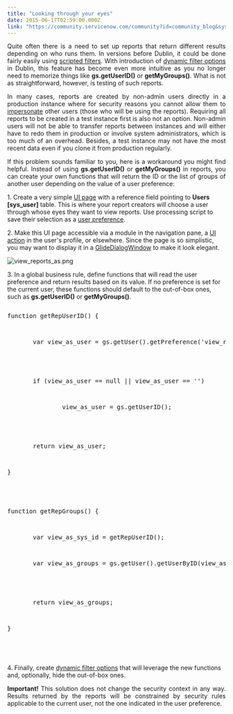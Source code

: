 ```yaml
---
title: "Looking through your eyes"
date: 2015-06-17T02:59:00.000Z
link: "https://community.servicenow.com/community?id=community_blog&sys_id=325eaaaddbd0dbc01dcaf3231f9619fe"
---
```

<p style="text-align: justify;">Quite often there is a need to set up reports that return different results depending on who runs them. In versions before Dublin, it could be done fairly easily using <a title="ki.servicenow.com/index.php?title=Using_Filters_and_Breadcrumbs#Scripted_Filters" href="http://wiki.servicenow.com/index.php?title=Using_Filters_and_Breadcrumbs#Scripted_Filters">scripted filters</a>. With introduction of <a title="ki.servicenow.com/index.php?title=Using_Filters_and_Breadcrumbs#Dynamic_Filter_Options" href="http://wiki.servicenow.com/index.php?title=Using_Filters_and_Breadcrumbs#Dynamic_Filter_Options">dynamic filter options</a> in Dublin, this feature has become even more intuitive as you no longer need to memorize things like <strong>gs.getUserID()</strong> or <strong>getMyGroups()</strong>. What is not as straightforward, however, is testing of such reports.</p><p style="text-align: justify;"></p><p style="text-align: justify;">In many cases, reports are created by non-admin users directly in a production instance where for security reasons you cannot allow them to <a title="iki.servicenow.com/index.php?title=Impersonating_a_User" href="https://wiki.servicenow.com/index.php?title=Impersonating_a_User">impersonate</a> other users (those who will be using the reports). Requiring all reports to be created in a test instance first is also not an option. Non-admin users will not be able to transfer reports between instances and will either have to redo them in production or involve system administrators, which is too much of an overhead. Besides, a test instance may not have the most recent data even if you clone it from production regularly.</p><p style="text-align: justify;"></p><p style="text-align: justify;">If this problem sounds familiar to you, here is a workaround you might find helpful. Instead of using <strong>gs.getUserID()</strong> or <strong>getMyGroups()</strong> in reports, you can create your own functions that will return the ID or the list of groups of another user depending on the value of a user preference:</p><p style="text-align: justify;"></p><p>1. Create a very simple <a title="iki.servicenow.com/index.php?title=UI_Pages" href="https://wiki.servicenow.com/index.php?title=UI_Pages">UI page</a> with a reference field pointing to <strong>Users [sys_user]</strong> table. This is where your report creators will choose a user through whose eyes they want to view reports. Use processing script to save their selection as a <a title="ki.servicenow.com/index.php?title=User_Preferences" href="http://wiki.servicenow.com/index.php?title=User_Preferences">user preference</a>.</p><p></p><p>2. Make this UI page accessible via a module in the navigation pane, a <a title="iki.servicenow.com/index.php?title=UI_Actions" href="https://wiki.servicenow.com/index.php?title=UI_Actions">UI action</a> in the user's profile, or elsewhere. Since the page is so simplistic, you may want to display it in a <a title="ki.servicenow.com/index.php?title=GlideDialogWindow_API_Reference" href="http://wiki.servicenow.com/index.php?title=GlideDialogWindow_API_Reference">GlideDialogWindow</a> to make it look elegant.</p><p></p><p><img   alt="view_reports_as.png" class="image-0 jive-image" src="60ab49c6dbd497049c9ffb651f96195d.iix" style="height: auto;"/></p><p></p><p>3. In a global business rule, define functions that will read the user preference and return results based on its value. If no preference is set for the current user, these functions should default to the out-of-box ones, such as <strong>gs.getUserID()</strong> or <strong>getMyGroups()</strong>.</p><p></p><pre __default_attr="javascript" __jive_macro_name="code" class="_jivemacro_uid_14344919770558507 jive_text_macro jive_macro_code" jivemacro_uid="_14344919770558507">
<p>function getRepUserID() {</p>
<p>       var view_as_user = gs.getUser().getPreference('view_reports_as');</p>
<p></p>
<p>       if (view_as_user == null || view_as_user == '')</p>
<p>               view_as_user = gs.getUserID();</p>
<p></p>
<p>       return view_as_user;</p>
<p>}</p>
<p></p>
<p>function getRepGroups() {</p>
<p>       var view_as_sys_id = getRepUserID();</p>
<p>       var view_as_groups = gs.getUser().getUserByID(view_as_sys_id).getMyGroups();</p>
<p></p>
<p>       return view_as_groups;</p>
<p>}</p>

</pre><p></p><p></p><p>4. Finally, create <a title="ki.servicenow.com/index.php?title=Using_Filters_and_Breadcrumbs#Dynamic_Filter_Options" href="http://wiki.servicenow.com/index.php?title=Using_Filters_and_Breadcrumbs#Dynamic_Filter_Options">dynamic filter options</a> that will leverage the new functions and, optionally, hide the out-of-box ones.</p><p style="text-align: justify;"></p><p style="text-align: justify;"><strong>Important!</strong> This solution does not change the security context in any way. Results returned by the reports will be constrained by security rules applicable to the current user, not the one indicated in the user preference.</p>